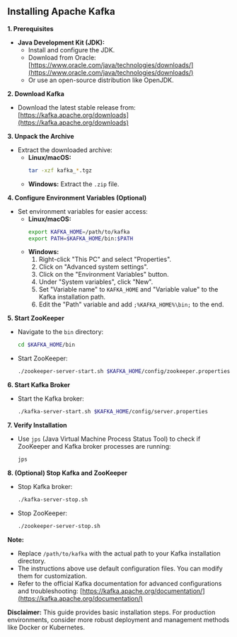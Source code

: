 ## Installing Apache Kafka

**1. Prerequisites**

* **Java Development Kit (JDK):** 
    * Install and configure the JDK. 
    * Download from Oracle: [https://www.oracle.com/java/technologies/downloads/](https://www.oracle.com/java/technologies/downloads/) 
    * Or use an open-source distribution like OpenJDK.

**2. Download Kafka**

* Download the latest stable release from: [https://kafka.apache.org/downloads](https://kafka.apache.org/downloads)

**3. Unpack the Archive**

* Extract the downloaded archive:
    * **Linux/macOS:**
        ```bash
        tar -xzf kafka_*.tgz 
        ```
    * **Windows:** Extract the `.zip` file.

**4. Configure Environment Variables (Optional)**

* Set environment variables for easier access:
    * **Linux/macOS:**
        ```bash
        export KAFKA_HOME=/path/to/kafka 
        export PATH=$KAFKA_HOME/bin:$PATH
        ```
    * **Windows:**
        1. Right-click "This PC" and select "Properties".
        2. Click on "Advanced system settings".
        3. Click on the "Environment Variables" button.
        4. Under "System variables", click "New".
        5. Set "Variable name" to `KAFKA_HOME` and "Variable value" to the Kafka installation path.
        6. Edit the "Path" variable and add `;%KAFKA_HOME%\bin;` to the end.

**5. Start ZooKeeper**

* Navigate to the `bin` directory:
    ```bash
    cd $KAFKA_HOME/bin 
    ```
* Start ZooKeeper:
    ```bash
    ./zookeeper-server-start.sh $KAFKA_HOME/config/zookeeper.properties 
    ```

**6. Start Kafka Broker**

* Start the Kafka broker:
    ```bash
    ./kafka-server-start.sh $KAFKA_HOME/config/server.properties 
    ```

**7. Verify Installation**

* Use `jps` (Java Virtual Machine Process Status Tool) to check if ZooKeeper and Kafka broker processes are running:
    ```bash
    jps
    ```

**8. (Optional) Stop Kafka and ZooKeeper**

* Stop Kafka broker:
    ```bash
    ./kafka-server-stop.sh 
    ```
* Stop ZooKeeper:
    ```bash
    ./zookeeper-server-stop.sh 
    ```

**Note:**

* Replace `/path/to/kafka` with the actual path to your Kafka installation directory.
* The instructions above use default configuration files. You can modify them for customization.
* Refer to the official Kafka documentation for advanced configurations and troubleshooting: [https://kafka.apache.org/documentation/](https://kafka.apache.org/documentation/)

**Disclaimer:** This guide provides basic installation steps. For production environments, consider more robust deployment and management methods like Docker or Kubernetes.
